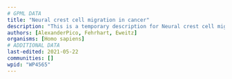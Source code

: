```yaml
---
# GPML DATA
title: "Neural crest cell migration in cancer"
description: "This is a temporary description for Neural crest cell migration in cancer"
authors: [AlexanderPico, Fehrhart, Eweitz]
organisms: [Homo sapiens]
# ADDITIONAL DATA
last-edited: 2021-05-22
communities: []
wpid: "WP4565"
---
```

